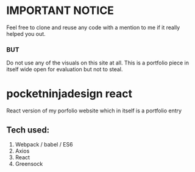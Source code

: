 # IMPORTANT NOTICE
Feel free to clone and reuse any code with a mention to me if it really helped you out.

### BUT
Do not use any of the visuals on this site at all.  This is a portfolio piece in itself wide open for evaluation but not to steal.

# pocketninjadesign react
React version of my porfolio website which in itself is a portfolio entry

## Tech used:

1. Webpack / babel / ES6
2. Axios
3. React
4. Greensock